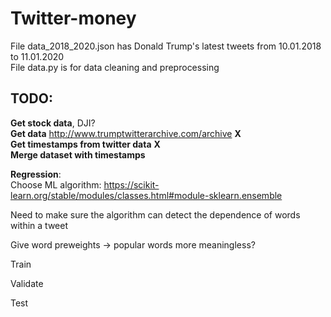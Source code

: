 # Twitter-money

File data_2018_2020.json has Donald Trump's latest tweets from 10.01.2018 to 11.01.2020  
File data.py is for data cleaning and preprocessing  

  
## **TODO**:  
  
**Get stock data**, DJI?  
**Get data** http://www.trumptwitterarchive.com/archive **X**  
**Get timestamps from twitter data** **X**  
**Merge dataset with timestamps**  
  
  
**Regression**:  
Choose ML algorithm: https://scikit-learn.org/stable/modules/classes.html#module-sklearn.ensemble  
  
  Need to make sure the algorithm can detect the dependence of words within a tweet  
   
  Give word preweights -> popular words more meaningless?  
   
  Train  
  
  Validate  
  
  Test  
  
